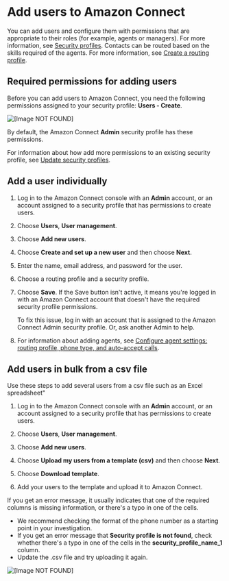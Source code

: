 # Add users to Amazon Connect<a name="user-management"></a>

You can add users and configure them with permissions that are appropriate to their roles \(for example, agents or managers\)\. For more information, see [Security profiles](connect-security-profiles.md)\. Contacts can be routed based on the skills required of the agents\. For more information, see [Create a routing profile](routing-profiles.md)\.

## Required permissions for adding users<a name="required-permissions-add-user"></a>

Before you can add users to Amazon Connect, you need the following permissions assigned to your security profile: **Users \- Create**\.

![\[Image NOT FOUND\]](http://docs.aws.amazon.com/connect/latest/adminguide/images/security-profile-create-user-accounts.png)

By default, the Amazon Connect **Admin** security profile has these permissions\.

For information about how add more permissions to an existing security profile, see [Update security profiles](update-security-profiles.md)\.

## Add a user individually<a name="add-a-user"></a>

1. Log in to the Amazon Connect console with an **Admin** account, or an account assigned to a security profile that has permissions to create users\.

1. Choose **Users**, **User management**\.

1. Choose **Add new users**\.

1. Choose **Create and set up a new user** and then choose **Next**\.

1. Enter the name, email address, and password for the user\.

1. Choose a routing profile and a security profile\.

1. Choose **Save**\. If the Save button isn't active, it means you're logged in with an Amazon Connect account that doesn't have the required security profile permissions\. 

   To fix this issue, log in with an account that is assigned to the Amazon Connect Admin security profile\. Or, ask another Admin to help\. 

1. For information about adding agents, see [Configure agent settings: routing profile, phone type, and auto\-accept calls](configure-agents.md)\. 

## Add users in bulk from a csv file<a name="add-users-in-bulk"></a>

Use these steps to add several users from a csv file such as an Excel spreadsheet"

1. Log in to the Amazon Connect console with an **Admin** account, or an account assigned to a security profile that has permissions to create users\.

1. Choose **Users**, **User management**\.

1. Choose **Add new users**\.

1. Choose **Upload my users from a template \(csv\)** and then choose **Next**\.

1. Choose **Download template**\. 

1. Add your users to the template and upload it to Amazon Connect\.

If you get an error message, it usually indicates that one of the required columns is missing information, or there's a typo in one of the cells\. 
+ We recommend checking the format of the phone number as a starting point in your investigation\.
+ If you get an error message that **Security profile is not found**, check whether there's a typo in one of the cells in the **security\_profile\_name\_1** column\.
+ Update the \.csv file and try uploading it again\.

![\[Image NOT FOUND\]](http://docs.aws.amazon.com/connect/latest/adminguide/images/error-message-uploaded-csv-file.png)